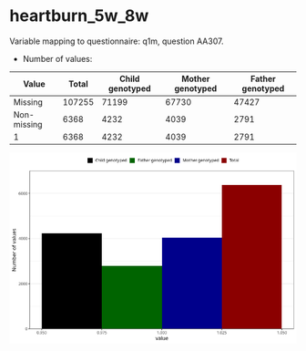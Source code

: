 # heartburn_5w_8w
Variable mapping to questionnaire: q1m, question AA307.
- Number of values:

| Value | Total | Child genotyped | Mother genotyped | Father genotyped |
| ----- | ----- | --------------- | ---------------- | ---------------- |
| Missing | 107255 | 71199 | 67730 | 47427 |
| Non-missing | 6368 | 4232 | 4039 | 2791 |
| 1 | 6368 | 4232 | 4039 | 2791 |



![](heartburn_5w_8w_n.png)



